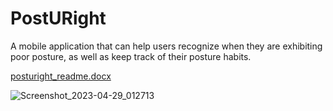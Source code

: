 # PostURight

A mobile application that can help users recognize when they are exhibiting poor posture, as well as keep track of their posture habits.


[posturight_readme.docx](https://github.com/aishu1822/PostURight/files/11359649/posturight_readme.docx)

![Screenshot_2023-04-29_012713](https://user-images.githubusercontent.com/43894897/235326912-ebd37ad6-903d-4178-be71-b8661a4a5679.jpg=80x130)
